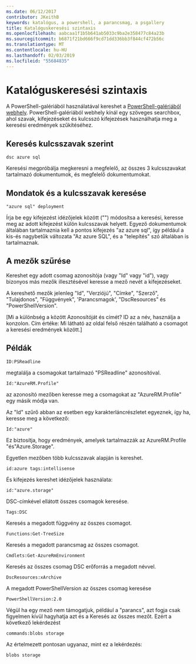 ```yaml
---
ms.date: 06/12/2017
contributor: JKeithB
keywords: katalógus, a powershell, a parancsmag, a psgallery
title: Katalóguskeresési szintaxis
ms.openlocfilehash: aabcaa1f1b5b641ab5033c9ba2e358477c84a23b
ms.sourcegitcommit: b6871f21bd666f9cd71dd336bb3f844cf472b56c
ms.translationtype: MT
ms.contentlocale: hu-HU
ms.lasthandoff: 02/03/2019
ms.locfileid: "55684835"
---
```

# <a name="gallery-search-syntax"></a>Katalóguskeresési szintaxis

A PowerShell-galériából használatával kereshet a [PowerShell-galériából webhely](https://www.powershellgallery.com/).
PowerShell-galériából webhely kínál egy szöveges searchbox, ahol szavak, kifejezéseket és kulcsszó kifejezések használhatja meg a keresési eredmények szűkítéséhez.

## <a name="search-by-keywords"></a>Keresés kulcsszavak szerint

    dsc azure sql

Keresési megpróbálja megkeresni a megfelelő, az összes 3 kulcsszavakat tartalmazó dokumentumok, és megfelelő dokumentumokat.

## <a name="search-using-phrases-and-keywords"></a>Mondatok és a kulcsszavak keresése

    "azure sql" deployment

Írja be egy kifejezést idézőjelek között ("") módosítsa a keresési, keresse meg az adott kifejezést külön kulcsszavak helyett.
Egyező dokumentumok általában tartalmaznia kell a pontos kifejezés "az azure sql", így például a kis-és nagybetűk változata "Az azure SQL", és a "telepítés" szó általában is tartalmaznak.

## <a name="filtering-on-fields"></a>A mezők szűrése

Kereshet egy adott csomag azonosítója (vagy "Id" vagy "id"), vagy bizonyos más mezők illesztésével keresse a mező nevét a kifejezéseket.

A kereshető mezők jelenleg "Id", "Verziójú", "Címke", "Szerző", "Tulajdonos", "Függvények", 'Parancsmagok', "DscResources" és "PowerShellVersion".

[Mi a különbség a között Azonosítóját és címét? ID az a név, használja a konzolon. Cím értéke: Mi látható az oldal felső részén található a csomagot a keresési eredmények között.]

## <a name="examples"></a>Példák

    ID:PSReadline
    
megtalálja a csomagokat tartalmazó "PSReadline" azonosítóval.

    Id:"AzureRM.Profile"

az azonosító mezőben keresse meg a csomagokat az "AzureRM.Profile" egy másik módja van.

Az "Id" szűrő abban az esetben egy karakterláncrészletet egyeznek, így ha, keresse meg a következő:

    Id:"azure"

Ez biztosítja, hogy eredmények, amelyek tartalmazzák az AzureRM.Profile "és"Azure.Storage".

Egyetlen mezőben több kulcsszavak alapján is kereshet. 

    id:azure tags:intellisense

És kifejezés kereshet idézőjelek használata:

    id:"azure.storage"

DSC-címkével ellátott összes csomagok keresése.

    Tags:DSC

Keresés a megadott függvény az összes csomagot.

    Functions:Get-TreeSize

Keresés a megadott parancsmag az összes csomagot.

    Cmdlets:Get-AzureRmEnvironment

Keresés az összes csomag DSC erőforrás a megadott névvel.

    DscResources:xArchive

A megadott PowerShellVersion az összes csomag keresése

    PowerShellVersion:2.0

Végül ha egy mező nem támogatjuk, például a "parancs", azt fogja csak figyelmen kívül hagyhatja azt és a Keresés az összes mezőt. Ezért a következő lekérdezést

    commands:blobs storage

Az értelmezett pontosan ugyanaz, mint ez a lekérdezés:

    blobs storage
